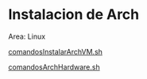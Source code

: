 # Instalacion de Arch

Area: Linux

[comandosInstalarArchVM.sh](comandos-200715-160839.sh)

[comandosArchHardware.sh](comandos-200715-181720.sh)